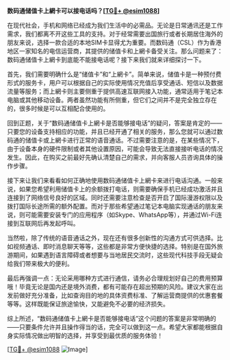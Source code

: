 **数码通储值卡上網卡可以接电话吗？[[TG💪+ @esim1088](https://t.me/s/esim1088)]**

在现代社会，手机和网络已经成为我们生活中的必需品。无论是日常通讯还是工作需求，我们都离不开这些工具的支持。对于经常需要出国旅行或者长期居住海外的朋友来说，选择一款合适的本地SIM卡显得尤为重要。而数码通（CSL）作为香港地区一家知名的电信运营商，其提供的储值卡和上網卡备受关注。那么问题来了：数码通储值卡上網卡到底能不能接电话呢？接下来我们就来详细探讨一下。

首先，我们需要明确什么是“储值卡”和“上網卡”。简单来说，储值卡是一种预付费形式的服务卡，用户可以根据自己的实际使用情况充值后享受通话、短信以及数据流量等服务；而上網卡则主要侧重于提供高速互联网接入功能，通常适用于笔记本电脑或其他移动设备。两者虽然功能有所侧重，但它们之间并不是完全独立存在的，很多时候是可以互相配合使用的。

回到正题，关于“数码通储值卡上網卡是否能够接电话”的疑问，答案是肯定的——只要您的设备支持相应的功能，并且已经开通了相关的服务，那么您就可以通过数码通的储值卡或上網卡进行正常的语音通话。不过需要注意的是，在某些情况下，由于设备本身的硬件限制或者其他设置原因，可能会导致无法直接接听电话的情况发生。因此，在购买之前最好先确认清楚自己的需求，并向客服人员咨询具体的操作步骤。

接下来让我们来看看如何正确地使用数码通储值卡上網卡来进行电话沟通。一般来说，如果您希望利用储值卡上的余额拨打电话，则需要确保手机已经成功激活并且连接到了网络信号良好的区域。同时还需要注意检查是否开启了国际漫游权限以及拨打国际长途所需的额外配置。而对于那些希望通过笔记本电脑实现通话的朋友来说，则可能需要安装专门的应用程序（如Skype、WhatsApp等），并通过Wi-Fi连接到互联网后再发起呼叫。

当然啦，除了传统的语音通话之外，现在还有很多创新性的沟通方式可供选择。比如视频通话、即时消息聊天等等，这些都是非常方便快捷的选择。特别是在国外旅游期间，如果遇到语言障碍或者想要与当地居民交流时，这些现代科技手段无疑会给我们带来极大的便利。

最后再强调一点：无论采用哪种方式进行通信，请务必合理规划好自己的费用预算哦！毕竟无论是国内还是境外消费，都有可能存在超出预期的风险。建议大家在出发前做好充分准备，比如查询目的地的具体资费标准、了解运营商提供的优惠套餐等等。这样既能保证旅途愉快，又能避免不必要的经济损失。

综上所述，“数码通储值卡上網卡是否能够接电话”这个问题的答案是非常明确的——只要条件允许并且操作得当的话，完全可以做到这一点。希望大家都能根据自身实际情况做出明智的选择，并享受到最优质的服务体验！

[[TG💪+ @esim1088](https://t.me/s/esim1088) ![Image](https://i.postimg.cc/4NQfJmqS/Snipaste-2025-05-13-00-14-12.png)]